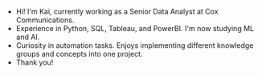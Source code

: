 - Hi! I'm Kai, currently working as a Senior Data Analyst at Cox Communications.
- Experience in Python, SQL, Tableau, and PowerBI. I'm now studying ML and AI.
- Curiosity in automation tasks. Enjoys implementing different knowledge groups and concepts into one project.
- Thank you!

